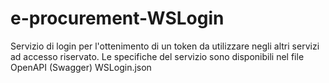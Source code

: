 # e-procurement-WSLogin
Servizio di login per l'ottenimento di un token da utilizzare negli altri servizi ad accesso riservato.
Le specifiche del servizio sono disponibili nel file OpenAPI (Swagger) WSLogin.json